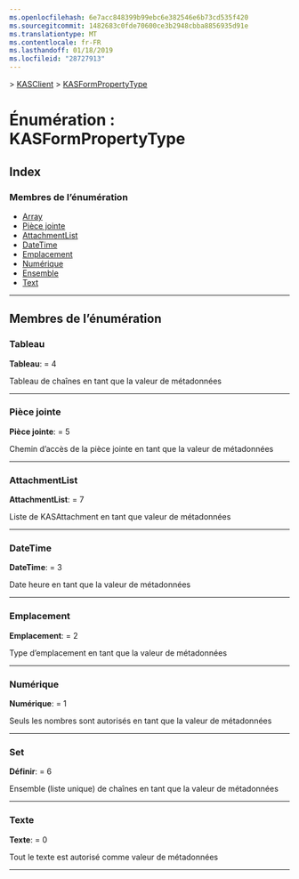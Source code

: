```yaml
---
ms.openlocfilehash: 6e7acc848399b99ebc6e382546e6b73cd535f420
ms.sourcegitcommit: 1482683c0fde70600ce3b2948cbba8856935d91e
ms.translationtype: MT
ms.contentlocale: fr-FR
ms.lasthandoff: 01/18/2019
ms.locfileid: "28727913"
---
```

[](../README.md) > [KASClient](../modules/kasclient.md) > [KASFormPropertyType](../enums/kasclient.kasformpropertytype.md)

# <a name="enumeration-kasformpropertytype"></a>Énumération : KASFormPropertyType

## <a name="index"></a>Index

### <a name="enumeration-members"></a>Membres de l’énumération

* [Array](kasclient.kasformpropertytype.md#array)
* [Pièce jointe](kasclient.kasformpropertytype.md#attachment)
* [AttachmentList](kasclient.kasformpropertytype.md#attachmentlist)
* [DateTime](kasclient.kasformpropertytype.md#datetime)
* [Emplacement](kasclient.kasformpropertytype.md#location)
* [Numérique](kasclient.kasformpropertytype.md#numeric)
* [Ensemble](kasclient.kasformpropertytype.md#set)
* [Text](kasclient.kasformpropertytype.md#text)

---

## <a name="enumeration-members"></a>Membres de l’énumération

<a id="array"></a>

###  <a name="array"></a>Tableau

**Tableau**: = 4

Tableau de chaînes en tant que la valeur de métadonnées

___

<a id="attachment"></a>

###  <a name="attachment"></a>Pièce jointe

**Pièce jointe**: = 5

Chemin d’accès de la pièce jointe en tant que la valeur de métadonnées

___

<a id="attachmentlist"></a>

###  <a name="attachmentlist"></a>AttachmentList

**AttachmentList**: = 7

Liste de KASAttachment en tant que valeur de métadonnées

___

<a id="datetime"></a>

###  <a name="datetime"></a>DateTime


**DateTime**: = 3

Date heure en tant que la valeur de métadonnées

___

<a id="location"></a>

###  <a name="location"></a>Emplacement

**Emplacement**: = 2

Type d’emplacement en tant que la valeur de métadonnées

___

<a id="numeric"></a>

###  <a name="numeric"></a>Numérique

**Numérique**: = 1

Seuls les nombres sont autorisés en tant que la valeur de métadonnées

___

<a id="set"></a>

###  <a name="set"></a>Set

**Définir**: = 6

Ensemble (liste unique) de chaînes en tant que la valeur de métadonnées

___

<a id="text"></a>

###  <a name="text"></a>Texte

**Texte**: = 0

Tout le texte est autorisé comme valeur de métadonnées

___


